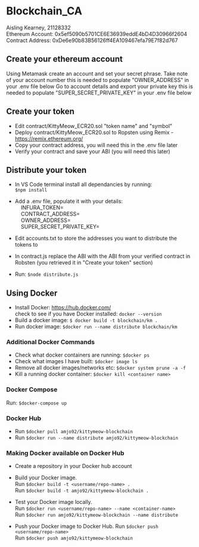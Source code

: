 # Blockchain_CA #
Aisling Kearney, 21128332  
Ethereum Account: 0x5ef5090b5701CE6E36939eddE4bD4D30966f2604  
Contract Address: 0xDe6e90b83B56126ff4EA109467efa79E7f82d767  

## Create your ethereum account ##
Using Metamask create an account and set your secret phrase.
Take note of your account number this is needed to populate "OWNER_ADDRESS" in your .env file below
Go to account details and export your private key this is needed to populate "SUPER_SECRET_PRIVATE_KEY" in your .env file below

## Create your token ##
- Edit contract/KittyMeow_ECR20.sol "token name" and "symbol"
- Deploy contract/KittyMeow_ECR20.sol to Ropsten using Remix - https://remix.ethereum.org/
- Copy your contract address, you will need this in the .env file later
- Verify your contract and save your ABI (you will need this later)

## Distribute your token ##
- In VS Code terminal install all dependancies by running:  
```$npm install```
- Add a .env file, populate it with your details:  
&nbsp;&nbsp;&nbsp;&nbsp;INFURA_TOKEN=  
&nbsp;&nbsp;&nbsp;&nbsp;CONTRACT_ADDRESS=  
&nbsp;&nbsp;&nbsp;&nbsp;OWNER_ADDRESS=  
&nbsp;&nbsp;&nbsp;&nbsp;SUPER_SECRET_PRIVATE_KEY=  

- Edit accounts.txt to store the addresses you want to distribute the tokens to

- In contract.js replace the ABI with the ABI from your verified contract in Robsten (you retrieved it in "Create your token" section)  

- Run: ```$node distribute.js```  

## Using Docker ##
- Install Docker: https://hub.docker.com/  
check to see if you have Docker installed: ``` docker --version ```  
- Build a docker image: ```$ docker build -t blockchain/km .```
- Run docker image: ```$docker run --name distribute blockchain/km```

### Additional Docker Commands ###

- Check what docker containers are running: ```$docker ps```
- Check what images I have built: ``` $docker image ls ```
- Remove all docker images/networks etc: ```$docker system prune -a -f```
- Kill a running docker container: ```$docker kill <container name>```

### Docker Compose ###

Run: ```$docker-compose up```

### Docker Hub ###

- Run ```$docker pull amjo92/kittymeow-blockchain```
- Run ```$docker run --name distribute amjo92/kittymeow-blockchain```

### Making Docker available on Docker Hub ###

- Create a repository in your Docker hub account
- Build your Docker image.  
Run ```$docker build -t <username/repo-name> .```  
Run ```$docker build -t amjo92/kittymeow-blockchain .``` 

- Test your Docker image locally.  
Run ```$docker run <username/repo-name> --name <container-name>```  
Run ```$docker run amjo92/kittymeow-blockchain --name distribute```

- Push your Docker image to Docker Hub.
Run ```$docker push <username/repo-name>```  
Run ```$docker push amjo92/kittymeow-blockchain```